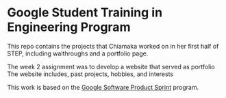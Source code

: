 # Google Student Training in Engineering Program

This repo contains the projects that Chiamaka worked on in her first half of STEP, including walthroughs and a portfolio page.

The week 2 assignment was to develop a website that served as portfolio
The website includes, past projects, hobbies, and interests 

This work is based on the [Google Software Product Sprint](https://g.co/softwareproductsprint) program.

